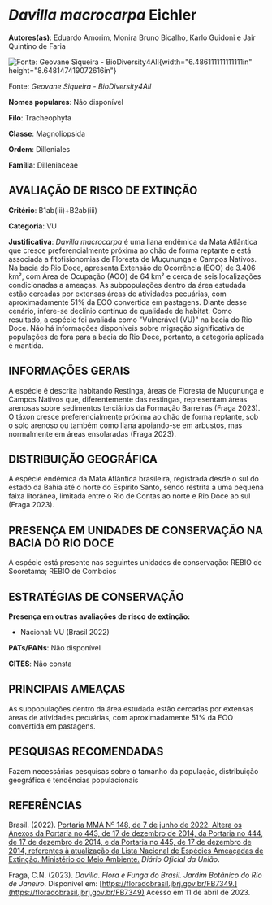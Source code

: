# *Davilla macrocarpa* Eichler

**Autores(as)**: Eduardo Amorim, Monira Bruno Bicalho, Karlo Guidoni e Jair Quintino de Faria

![Fonte: Geovane Siqueira - BioDiversity4All](media/rId20.jpg){width="6.486111111111111in" height="8.648147419072616in"}

Fonte: *Geovane Siqueira - BioDiversity4All*

**Nomes populares**: Não disponível

**Filo**: Tracheophyta

**Classe**: Magnoliopsida

**Ordem**: Dilleniales

**Família**: Dilleniaceae

## AVALIAÇÃO DE RISCO DE EXTINÇÃO

**Critério**: B1ab(iii)+B2ab(iii)

**Categoria**: VU

**Justificativa**: *Davilla macrocarpa* é uma liana endêmica da Mata Atlântica que cresce preferencialmente próxima ao chão de forma reptante e está associada a fitofisionomias de Floresta de Muçununga e Campos Nativos. Na bacia do Rio Doce, apresenta Extensão de Ocorrência (EOO) de 3.406 km², com Área de Ocupação (AOO) de 64 km² e cerca de seis localizações condicionadas a ameaças. As subpopulações dentro da área estudada estão cercadas por extensas áreas de atividades pecuárias, com aproximadamente 51% da EOO convertida em pastagens. Diante desse cenário, infere-se declínio contínuo de qualidade de habitat. Como resultado, a espécie foi avaliada como "Vulnerável (VU)" na bacia do Rio Doce. Não há informações disponíveis sobre migração significativa de populações de fora para a bacia do Rio Doce, portanto, a categoria aplicada é mantida.

## INFORMAÇÕES GERAIS

A espécie é descrita habitando Restinga, áreas de Floresta de Muçununga e Campos Nativos que, diferentemente das restingas, representam áreas arenosas sobre sedimentos terciários da Formação Barreiras (Fraga 2023).  O táxon cresce preferencialmente próxima ao chão de forma reptante, sob o solo arenoso ou também como liana apoiando-se em arbustos, mas normalmente em áreas ensolaradas (Fraga 2023).

## DISTRIBUIÇÃO GEOGRÁFICA

A espécie endêmica da Mata Atlântica brasileira, registrada desde o sul do estado da Bahia até o norte do Espírito Santo, sendo restrita a uma pequena faixa litorânea, limitada entre o Rio de Contas ao norte e Rio Doce ao sul (Fraga 2023).

## PRESENÇA EM UNIDADES DE CONSERVAÇÃO NA BACIA DO RIO DOCE

A espécie está presente nas seguintes unidades de conservação: REBIO de Sooretama; REBIO de Comboios

## ESTRATÉGIAS DE CONSERVAÇÃO

**Presença em outras avaliações de risco de extinção:**

-   Nacional: VU (Brasil 2022)

**PATs/PANs**: Não disponível

**CITES**: Não consta

## PRINCIPAIS AMEAÇAS

As subpopulações dentro da área estudada estão cercadas por extensas áreas de atividades pecuárias, com aproximadamente 51% da EOO convertida em pastagens.

## PESQUISAS RECOMENDADAS

Fazem necessárias pesquisas sobre o tamanho da população, distribuição geográfica e tendências populacionais

## REFERÊNCIAS

Brasil. (2022). [Portaria MMA Nº 148, de 7 de junho de 2022. Altera os Anexos da Portaria no 443, de 17 de dezembro de 2014, da Portaria no 444, de 17 de dezembro de 2014, e da Portaria no 445, de 17 de dezembro de 2014, referentes à atualização da Lista Nacional de Espécies Ameaçadas de Extinção. Ministério do Meio Ambiente.](https://in.gov.br/en/web/dou/-/portaria-mma-n-148-de-7-de-junho-de-2022-406272733) *Diário Oficial da União*.

Fraga, C.N. (2023). *Davilla*. *Flora e Funga do Brasil. Jardim Botânico do Rio de Janeiro*. Disponível em: [https://floradobrasil.jbrj.gov.br/FB7349.](https://floradobrasil.jbrj.gov.br/FB7349) Acesso em 11 de abril de 2023.
